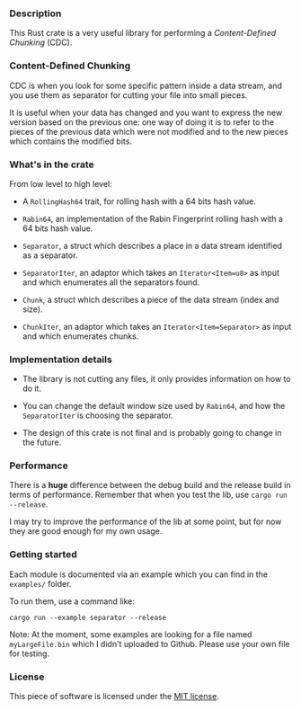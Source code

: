 ### Description

This Rust crate is a very useful library for performing a *Content-Defined Chunking* (CDC).

### Content-Defined Chunking

CDC is when you look for some specific pattern inside a data stream, and you use them as separator for cutting your file into small pieces.

It is useful when your data has changed and you want to express the new version based on the previous one: one way of doing it is to refer to the pieces of the previous data which were not modified and to the new pieces which contains the modified bits.

### What's in the crate

From low level to high level:

* A `RollingHash64` trait, for rolling hash with a 64 bits hash value.

* `Rabin64`, an implementation of the Rabin Fingerprint rolling hash with a 64 bits hash value.

* `Separator`, a struct which describes a place in a data stream identified as a separator.

* `SeparatorIter`, an adaptor which takes an `Iterator<Item=u8>` as input and which enumerates all the separators found.

* `Chunk`, a struct which describes a piece of the data stream (index and size).

* `ChunkIter`, an adaptor which takes an `Iterator<Item=Separator>` as input and which enumerates chunks.

### Implementation details

* The library is not cutting any files, it only provides information on how to do it.

* You can change the default window size used by `Rabin64`, and how the `SeparatorIter` is choosing the separator.

* The design of this crate is not final and is probably going to change in the future.

### Performance

There is a **huge** difference between the debug build and the release build in terms of performance. Remember that when you test the lib, use `cargo run --release`.

I may try to improve the performance of the lib at some point, but for now they are good enough for my own usage.

### Getting started

Each module is documented via an example which you can find in the `examples/` folder.

To run them, use a command like:

    cargo run --example separator --release

Note: At the moment, some examples are looking for a file named `myLargeFile.bin` which I didn't uploaded to Github. Please use your own file for testing.

### License

This piece of software is licensed under the [MIT license](LICENSE.txt).
